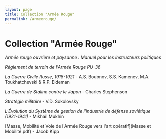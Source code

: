 ```yaml
---
layout: page
title: Collection "Armée Rouge"
permalink: /armeerouge/
---
```


# Collection "Armée Rouge"

*Armée rouge ouvrière et paysanne : Manuel pour les instructeurs politiques*

*Règlement de terrain de l'Armée Rouge PU-36*

*La Guerre Civile Russe, 1918-1921* - A.S. Boubnov, S.S. Kamenev, M.A. Toukhatchevski & R.P. Eideman

*La Guerre de Staline contre le Japon* - Charles Stephenson

*Stratégie militaire* - V.D. Sokolovsky

*L'Évolution du Système de gestion de l'industrie de défense soviétique (1921-1941)* - Mikhaïl Mukhin

[Masse, Mobilité et Voie de l'Armée Rouge vers l'art opératif](Masse et Mobilité.pdf) - Jacob Kipp




